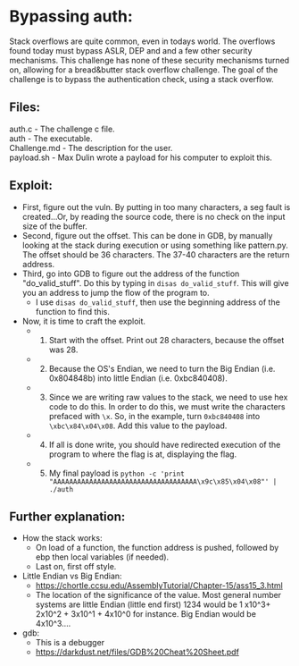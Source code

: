 # Bypassing auth:
Stack overflows are quite common, even in todays world. The overflows found today must bypass ASLR, DEP and and a few other security mechanisms. This challenge has none of these security mechanisms turned on, allowing for a bread&butter stack overflow challenge. The goal of the challenge is to bypass the authentication check, using a stack overflow.

## Files:
auth.c - The challenge c file.  
auth - The executable.  
Challenge.md - The description for the user.  
payload.sh - Max Dulin wrote a payload for his computer to exploit this.  

## Exploit:
- First, figure out the vuln. By putting in too many characters, a seg fault is created...Or, by reading the source code, there is no check on the input size of the buffer.
- Second, figure out the offset. This can be done in GDB, by manually looking at the stack during execution or using something like pattern.py. The offset should be 36 characters. The 37-40 characters are the return address.
- Third, go into GDB to figure out the address of the function "do_valid_stuff". Do this by typing in `disas do_valid_stuff`. This will give you an address to jump the flow of the program to.
    - I use `disas do_valid_stuff`, then use the beginning address of the function to find this.
- Now, it is time to craft the exploit.
    - 1. Start with the offset. Print out 28 characters, because the offset was 28.
    - 2. Because the OS's Endian, we need to turn the Big Endian (i.e. 0x804848b) into little Endian (i.e. 0xbc840408).
    - 3. Since we are writing raw values to the stack, we need to use hex code to do this. In order to do this, we must write the characters prefaced with `\x`. So, in the example, turn `0xbc840408` into `\xbc\x84\x04\x08`. Add this value to the payload.
    - 4. If all is done write, you should have redirected execution of the program to where the flag is at, displaying the flag.
    - 5. My final payload is `python -c 'print "AAAAAAAAAAAAAAAAAAAAAAAAAAAAAAAAAAAA\x9c\x85\x04\x08"' | ./auth`

## Further explanation:
- How the stack works:
    - On load of a function, the function address is pushed, followed by ebp then local variables (if needed).
    - Last on, first off style.
- Little Endian vs Big Endian:
    - https://chortle.ccsu.edu/AssemblyTutorial/Chapter-15/ass15_3.html
    - The location of the significance of the value. Most general number systems are little Endian (little end first) 1234 would be 1 x10^3+ 2x10^2 + 3x10^1 + 4x10^0 for instance. Big Endian would be 4x10^3....
- gdb:
    - This is a debugger
    - https://darkdust.net/files/GDB%20Cheat%20Sheet.pdf
